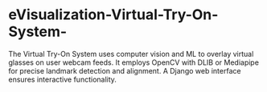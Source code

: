 # eVisualization-Virtual-Try-On-System-
The Virtual Try-On System uses computer vision and ML to overlay virtual glasses on user webcam feeds. It employs OpenCV with DLIB or Mediapipe for precise landmark detection and alignment. A Django web interface ensures interactive functionality.
